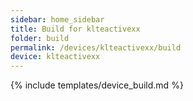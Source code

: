 ```yaml
---
sidebar: home_sidebar
title: Build for klteactivexx
folder: build
permalink: /devices/klteactivexx/build
device: klteactivexx
---
```

{% include templates/device_build.md %}
